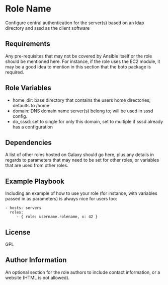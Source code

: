 Role Name
=========

Configure central authentication for the server(s) based on an ldap directory
and sssd as the client software

Requirements
------------

Any pre-requisites that may not be covered by Ansible itself or the role should be mentioned here. For instance, if the role uses the EC2 module, it may be a good idea to mention in this section that the boto package is required.

Role Variables
--------------

  - home_dir: base directory that contains the users home directories; defaults to
              /home
  - domain:   DNS domain name server(s) belong to; will be used in sssd config.
  - do_sssd:  set to single for only this domain, set to multiple if sssd
              already has a configuration

Dependencies
------------

A list of other roles hosted on Galaxy should go here, plus any details in regards to parameters that may need to be set for other roles, or variables that are used from other roles.

Example Playbook
----------------

Including an example of how to use your role (for instance, with variables passed in as parameters) is always nice for users too:

    - hosts: servers
      roles:
         - { role: username.rolename, x: 42 }

License
-------

GPL

Author Information
------------------

An optional section for the role authors to include contact information, or a website (HTML is not allowed).
